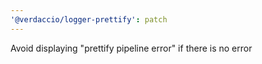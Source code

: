 ```yaml
---
'@verdaccio/logger-prettify': patch
---
```


Avoid displaying "prettify pipeline error" if there is no error
